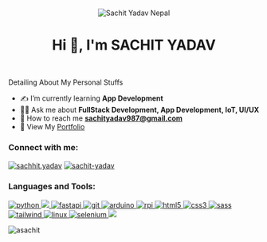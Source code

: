 <div style="text-align: center; margin: 2em 0;">
    <img src="https://github.com/ASACHIT/ASACHIT/assets/73944456/9bbce9b3-7d94-4416-a812-fb456bb08420"
        alt="Sachit Yadav Nepal">
</div>
<h1 align="center">Hi 👋, I'm SACHIT YADAV</h1>
<h3 align="center" style="padding-bottom: 10px;"></h3>
<p>Detailing About My Personal Stuffs</p>

- ✍️ I’m currently learning **App Development**
- 🙋‍♂️ Ask me about **FullStack Development, App Development, IoT, UI/UX**
- 📨 How to reach me **sachityadav987@gmail.com**
- 📃 View My [Portfolio](https://sachityadav.com.np/)

<h3 align="left">Connect with me:</h3>
<p align="left">
    <a href="https://fb.com/sachhit.yadav" target="_blank"><img align="center"
            src="https://img.shields.io/badge/Facebook-1877F2?style=for-the-badge&logo=facebook&logoColor=white"
            alt="sachhit.yadav" /></a>
    <a href="https://linkedin.com/in/sachit-yadav" target="_blank"><img align="center"
            src="https://img.shields.io/badge/LinkedIn-0077B5?style=for-the-badge&logo=linkedin&logoColor=white"
            alt="sachit-yadav" /></a>
    
</p>

<h3 align="left">Languages and Tools:</h3>
<p align="left">
    <a href="https://www.python.org" target="_blank" rel="noreferrer">
        <img src="https://img.shields.io/badge/Python-FFD43B?style=for-the-badge&logo=python&logoColor=blue"
            alt="python" />
    </a>
    <a href="https://www.djangoproject.com/" target="_blank" rel="noreferrer">
        <img src="https://img.shields.io/badge/Django-092E20?style=for-the-badge&logo=django&logoColor=green" />
    </a>
    <a href="">
        <img src="https://img.shields.io/badge/FastAPI-005571?style=for-the-badge&logo=fastapi" alt="fastapi" srcset="">
    </a>
    <a href="https://git-scm.com/" target="_blank" rel="noreferrer"> <img
            src="https://img.shields.io/badge/GIT-E44C30?style=for-the-badge&logo=git&logoColor=white" alt="git" />
    </a>
    <a href="https://www.arduino.cc/" target="_blank" rel="noreferrer"> <img
            src="https://img.shields.io/badge/Arduino_IDE-00979D?style=for-the-badge&logo=arduino&logoColor=white"
            alt="arduino" />
    </a>
    </a>
    <a href="https://www.raspberrypi.org/" target="_blank" rel="noreferrer"> <img
            src="https://img.shields.io/badge/Raspberry%20Pi-A22846?style=for-the-badge&logo=Raspberry%20Pi&logoColor=white"
            alt="rpi" />
    </a>
    <a href="https://www.w3.org/html/" target="_blank" rel="noreferrer"> <img
            src="https://img.shields.io/badge/HTML5-E34F26?style=for-the-badge&logo=html5&logoColor=white"
            alt="html5" />
    </a>
    <a href="https://www.w3schools.com/css/" target="_blank" rel="noreferrer"> <img
            src="https://img.shields.io/badge/CSS3-1572B6?style=for-the-badge&logo=css3&logoColor=white" alt="css3" />
    </a>
    <a href="https://sass-lang.com" target="_blank" rel="noreferrer">
        <img src="https://img.shields.io/badge/Sass-CC6699?style=for-the-badge&logo=sass&logoColor=white" alt="sass" />
    </a>
    <a href="https://tailwindcss.com/" target="_blank" rel="noreferrer">
        <img src="https://img.shields.io/badge/Tailwind_CSS-38B2AC?style=for-the-badge&logo=tailwind-css&logoColor=white"
            alt="tailwind" />
    </a>
    <a href="https://www.linux.org/" target="_blank" rel="noreferrer">
        <img src="https://img.shields.io/badge/Arch_Linux-1793D1?style=for-the-badge&logo=arch-linux&logoColor=white"
            alt="linux" />
    </a>
    <a href="https://www.selenium.dev" target="_blank" rel="noreferrer"> <img
            src="https://img.shields.io/badge/Selenium-43B02A?style=for-the-badge&logo=Selenium&logoColor=white"
            alt="selenium" />
    </a>
    <a href="https://www.figma.com/" target="_blank" rel="noreferrer">
        <img src="https://img.shields.io/badge/Figma-F24E1E?style=for-the-badge&logo=figma&logoColor=white" />
    </a>
</p>

<p align="left">
    <img src="https://komarev.com/ghpvc/?username=asachit&label=Profile%20views&color=0e75b6&style=flat"
        alt="asachit" />
</p>
